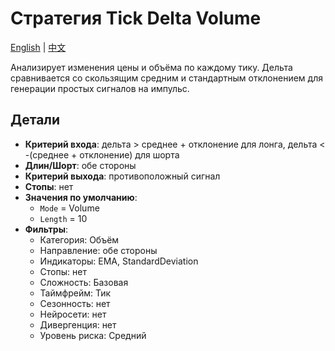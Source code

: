 # Стратегия Tick Delta Volume
[English](README.md) | [中文](README_cn.md)

Анализирует изменения цены и объёма по каждому тику. Дельта сравнивается со скользящим средним и стандартным отклонением для генерации простых сигналов на импульс.

## Детали

- **Критерий входа**: дельта > среднее + отклонение для лонга, дельта < -(среднее + отклонение) для шорта
- **Длин/Шорт**: обе стороны
- **Критерий выхода**: противоположный сигнал
- **Стопы**: нет
- **Значения по умолчанию**:
  - `Mode` = Volume
  - `Length` = 10
- **Фильтры**:
  - Категория: Объём
  - Направление: обе стороны
  - Индикаторы: EMA, StandardDeviation
  - Стопы: нет
  - Сложность: Базовая
  - Таймфрейм: Тик
  - Сезонность: нет
  - Нейросети: нет
  - Дивергенция: нет
  - Уровень риска: Средний
